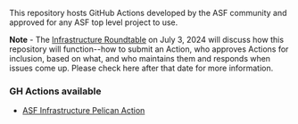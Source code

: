 This repository hosts GitHub Actions developed by the ASF community and approved for any ASF top level project to use.

**Note** - The <a href="https://infra.apache.org/roundtable.html" target="_blank">Infrastructure Roundtable</a> on July 3, 2024 will discuss how this repository will function--how to submit an Action, who approves Actions for inclusion, based on what, and who maintains them and responds when issues come up. Please check here after that date for more information.

### GH Actions available

  - [ASF Infrastructure Pelican Action](/pelican/README.txt)
